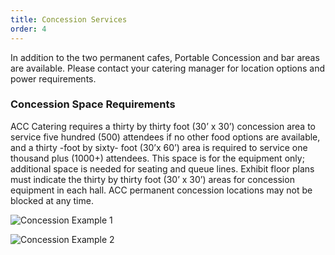 ```yaml
---
title: Concession Services
order: 4
---
```


In addition to the two permanent cafes, Portable Concession and bar areas are available. Please contact your catering manager for location options and power requirements.  

### Concession Space Requirements

ACC Catering requires a thirty by thirty foot (30’ x 30’) concession area to service five hundred (500) attendees if no other food options are available, and a thirty -foot by sixty- foot (30’x 60’) area is required to service one thousand plus (1000+) attendees. This space is for the equipment only; additional space is needed for seating and queue lines. Exhibit floor plans must indicate the thirty by thirty foot (30’ x 30’) areas for concession equipment in each hall. ACC permanent concession locations may not be blocked at any time.  


![Concession Example 1](../assets/images/photos/concession-1.png)

![Concession Example 2](../assets/images/photos/concession-2.png)

